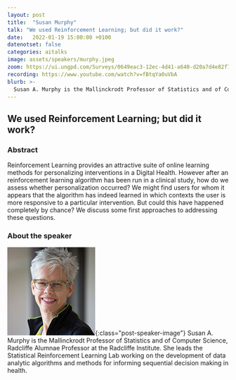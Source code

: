 ```yaml
---
layout: post
title:  "Susan Murphy"
talk: "We used Reinforcement Learning; but did it work?​"
date:   2022-01-19 15:00:00 +0100
datenotset: false
categories: aitalks
image: assets/speakers/murphy.jpeg
zoom: https://ui.ungpd.com/Surveys/0649eac3-12ec-4d41-a640-d20a7d4e82f7
recording: https://www.youtube.com/watch?v=fBtqYa0uVbA
blurb: >-
  Susan A. Murphy is the Mallinckrodt Professor of Statistics and of Computer Science, Radcliffe Alumnae Professor at the Radcliffe Institute. She leads the Statistical Reinforcement Learning Lab working on the development of data analytic algorithms and methods for informing sequential decision making in health.
---
```


## We used Reinforcement Learning; but did it work?

### Abstract
Reinforcement Learning provides an attractive suite of online learning methods for personalizing interventions  in a Digital Health. However after an reinforcement learning algorithm has been run in a clinical study, how do we assess whether personalization occurred? We might find users for whom it appears that the algorithm has indeed learned in which contexts the user is more responsive to a particular intervention. But could this have happened completely by chance? We discuss some first approaches to addressing these questions.

### About the speaker
![Susan A. Murphy](/assets/speakers/murphy.jpeg){:class="post-speaker-image"} Susan A. Murphy is the Mallinckrodt Professor of Statistics and of Computer Science, Radcliffe Alumnae Professor at the Radcliffe Institute. She leads the Statistical Reinforcement Learning Lab working on the development of data analytic algorithms and methods for informing sequential decision making in health.
